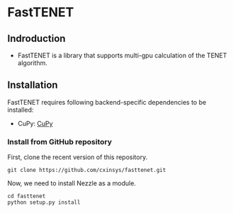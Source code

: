 # FastTENET

## Indroduction
- FastTENET is a library that supports multi-gpu calculation of the TENET algorithm.

## Installation

FastTENET requires following backend-specific dependencies to be installed:
- CuPy: [CuPy](https://cupy.dev/)

### Install from GitHub repository
First, clone the recent version of this repository.

```
git clone https://github.com/cxinsys/fasttenet.git
```


Now, we need to install Nezzle as a module.

```
cd fasttenet
python setup.py install
```